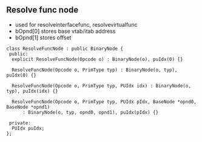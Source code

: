 ## Resolve func node


- used for resolveinterfacefunc, resolvevirtualfunc
- bOpnd[0] stores base vtab/itab address
- bOpnd[1] stores offset

```
class ResolveFuncNode : public BinaryNode {
 public:
  explicit ResolveFuncNode(Opcode o) : BinaryNode(o), puIdx(0) {}

  ResolveFuncNode(Opcode o, PrimType typ) : BinaryNode(o, typ), puIdx(0) {}

  ResolveFuncNode(Opcode o, PrimType typ, PUIdx idx) : BinaryNode(o, typ), puIdx(idx) {}

  ResolveFuncNode(Opcode o, PrimType typ, PUIdx pIdx, BaseNode *opnd0, BaseNode *opnd1)
      : BinaryNode(o, typ, opnd0, opnd1), puIdx(pIdx) {}

 private:
  PUIdx puIdx;
};

```
